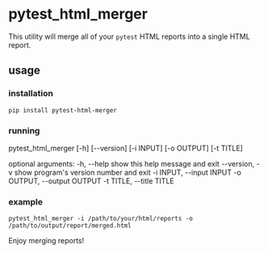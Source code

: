 # pytest_html_merger

This utility will merge all of your `pytest` HTML reports into a single HTML report.

## usage

### installation
`pip install pytest-html-merger`

### running
pytest_html_merger [-h] [--version] [-i INPUT] [-o OUTPUT] [-t TITLE]

optional arguments:
  -h, --help            show this help message and exit
  --version, -v         show program's version number and exit
  -i INPUT, --input INPUT
  -o OUTPUT, --output OUTPUT
  -t TITLE, --title TITLE

### example
`pytest_html_merger -i /path/to/your/html/reports -o /path/to/output/report/merged.html`

Enjoy merging reports!
